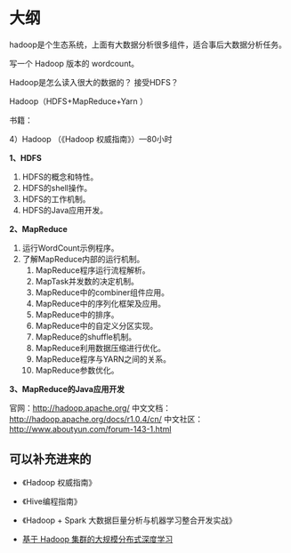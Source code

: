 

# 大纲

hadoop是个生态系统，上面有大数据分析很多组件，适合事后大数据分析任务。


写一个 Hadoop 版本的 wordcount。

Hadoop是怎么读入很大的数据的？ 接受HDFS？


Hadoop（HDFS+MapReduce+Yarn ）

书籍：





4）Hadoop （《Hadoop 权威指南》）—80小时

**1、HDFS**

1. HDFS的概念和特性。
2. HDFS的shell操作。
3. HDFS的工作机制。
4. HDFS的Java应用开发。

**2、MapReduce**

1. 运行WordCount示例程序。
2. 了解MapReduce内部的运行机制。
   1. MapReduce程序运行流程解析。
   2. MapTask并发数的决定机制。
   3. MapReduce中的combiner组件应用。
   4. MapReduce中的序列化框架及应用。
   5. MapReduce中的排序。
   6. MapReduce中的自定义分区实现。
   7. MapReduce的shuffle机制。
   8. MapReduce利用数据压缩进行优化。
   9. MapReduce程序与YARN之间的关系。
   10. MapReduce参数优化。

**3、MapReduce的Java应用开发**

官网：<http://hadoop.apache.org/>
中文文档：<http://hadoop.apache.org/docs/r1.0.4/cn/>
中文社区：<http://www.aboutyun.com/forum-143-1.html>




## 可以补充进来的


- 《Hadoop 权威指南》
- 《Hive编程指南》


- 《Hadoop + Spark 大数据巨量分析与机器学习整合开发实战》


- [基于 Hadoop 集群的大规模分布式深度学习](http://www.voidcn.com/article/p-aslkhsxb-qa.html)
